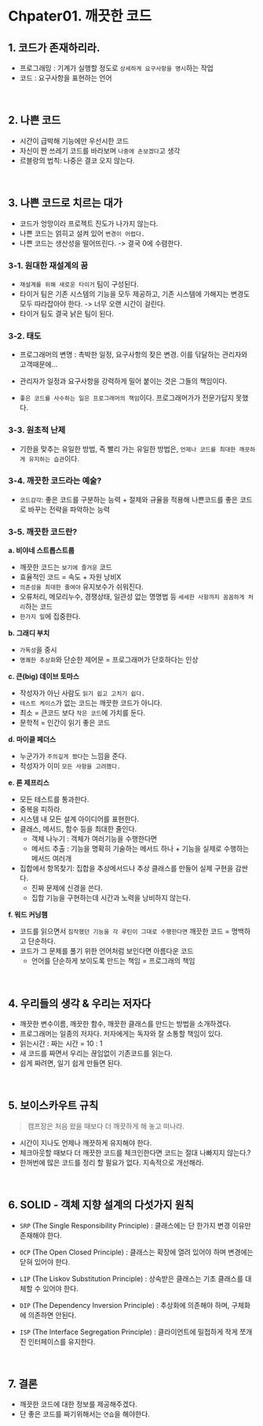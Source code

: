 # Chpater01. 깨끗한 코드

## 1. 코드가 존재하리라.

- 프로그래밍 : 기계가 실행할 정도로 `상세하게 요구사항을 명시`하는 작업
- 코드 : 요구사항을 표현하는 언어

<br>

## 2. 나쁜 코드

- 시간이 급박해 기능에만 우선시한 코드
- 자신이 짠 쓰레기 코드를 바라보며 `나중에 손보겠다`고 생각
- 르블랑의 법칙: 나중은 결코 오지 않는다.

<br>

## 3. 나쁜 코드로 치르는 대가

- 코드가 엉망이라 프로젝트 진도가 나가지 않는다.
- 나쁜 코드는 얽히고 설켜 있어 `변경이 어렵다.`
- 나쁜 코드는 생산성을 떨어뜨린다. -> 결국 0에 수렴한다.

### 3-1. 원대한 재설계의 꿈

- `재설계를 위해 새로운 타이거` 팀이 구성된다.
- 타이거 팀은 기존 시스템의 기능을 모두 제공하고, 기존 시스템에 가해지는 변경도 모두 따라잡아야 한다. -> 너무 오랜 시간이 걸린다.
- 타이거 팀도 결국 낡은 팀이 된다.

### 3-2. 태도

- 프로그래머의 변명 : 촉박한 일정, 요구사항의 잦은 변경. 이를 닦달하는 관리자와 고객때문에...

- 관리자가 일정과 요구사항을 강력하게 밀어 붙이는 것은 그들의 책임이다.
- `좋은 코드를 사수하는 일은 프로그래머의 책임`이다. 프로그래머가가 전문가답지 못했다.

### 3-3. 원초적 난제

- 기한을 맞추는 유일한 방법, 즉 빨리 가는 유일한 방법은, `언제나 코드를 최대한 깨끗하게 유지하는 습관`이다.

### 3-4. 깨끗한 코드라는 예술?

- `코드감각`: 좋은 코드를 구분하는 능력 + 절제와 규율을 적용해 나쁜코드를 좋은 코드로 바꾸는 전략을 파악하는 능력

### 3-5. 깨끗한 코드란?

**a. 비야네 스트롭스트룹**

- 깨끗한 코드는 `보기에 즐거운` 코드
- 효율적인 코드 = 속도 + 자원 낭비X
- `의존성을 최대한 줄여야` 유지보수가 쉬워진다.
- 오류처리, 메모리누수, 경쟁상태, 일관성 없는 명명법 등 `세세한 사항까지 꼼꼼하게 처리`하는 코드
- `한가지 일`에 집중한다.

**b. 그래디 부치**

- `가독성`을 중시
- `명쾌한 추상화`와 단순한 제어문 = 프로그래머가 단호하다는 인상

**c. 큰(big) 데이브 토마스**

- 작성자가 아닌 사람도 `읽기 쉽고 고치기 쉽다.`
- `테스트 케이스`가 없는 코드는 깨끗한 코드가 아니다.
- 최소 = 큰코드 보다 `작은 코드`에 가치를 둔다.
- 문학적 = 인간이 읽기 좋은 코드

**d. 마이클 페더스**

- 누군가가 `주의깊게 짰다`는 느낌을 준다.
- 작성자가 이미 `모든 사항을 고려했다.`

**e. 론 제프리스**

- 모든 테스트를 통과한다.
- 중복을 피하라.
- 시스템 내 모든 설계 아이디어를 표현한다.
- 클래스, 메서드, 함수 등을 최대한 줄인다.
    - 객체 나누기 : 객체가 여러기능을 수행한다면
    - 메서드 추출 : 기능을 명확히 기술하는 메서드 하나 + 기능을 실제로 수행하는 메서드 여러개
- 집합에서 항목찾기: 집합을 추상메서드나 추상 클래스를 만들어 실제 구현을 감싼다.
    - 진짜 문제에 신경을 쓴다.
    - 집합 기능을 구현하는데 시간과 노력을 낭비하지 않는다.

**f. 워드 커닝햄**

- 코드를 읽으면서 `짐작했던 기능을 각 루틴이 그대로 수행한다면` 깨끗한 코드 = 명백하고 단순하다.
- 코드가 그 문제를 풀기 위한 언어처럼 보인다면 아름다운 코드
    - 언어를 단순하게 보이도록 만드는 책임 = 프로그래의 책임

<br>

## 4. 우리들의 생각 & 우리는 저자다

- 깨끗한 변수이름, 깨끗한 함수, 깨끗한 클래스를 만드는 방법을 소개하겠다.
- 프로그래머는 일종의 저자다. 저자에게는 독자와 잘 소통할 책임이 있다.
- 읽는시간 : 짜는 시간 = 10 : 1
- 새 코드를 짜면서 우리는 끊임없이 기존코드를 읽는다.
- 쉽게 짜려면, 일기 쉽게 만들면 된다.

<br>

## 5. 보이스카우트 규칙

> 캠프장은 처음 왔을 때보다 더 깨끗하게 해 놓고 떠나라.

- 시간이 지나도 언제나 깨끗하게 유지해야 한다.
- 체크아웃할 때보다 더 깨끗한 코드를 체크인한다면 코드는 절대 나빠지지 않는다.?
- 한꺼번에 많은 코드를 정리 할 필요가 없다. 지속적으로 개선해라.

<br>

## 6. SOLID - 객체 지향 설계의 다섯가지 원칙

- `SRP` (The Single Responsibility Principle) : 클래스에는 단 한가지 변경 이유만 존재해야 한다.

- `OCP` (The Open Closed Principle) : 클래스는 확장에 열려 있어야 하며 변경에는 닫혀 있어야 한다.

- `LIP` (The Liskov Substitution Principle) : 상속받은 클래스는 기초 클래스를 대체할 수 있어야 한다.

- `DIP` (The Dependency Inversion Principle) : 추상화에 의존해야 하며, 구체화에 의존하면 안된다.

- `ISP` (The Interface Segregation Principle) : 클라이언트에 밀접하게 작게 쪼개진 인터페이스를 유지한다.

<br>

## 7. 결론

- 깨끗한 코드에 대한 정보를 제공해주겠다.
- 단 좋은 코드를 짜기위해서는 `연습`을 해야한다. 